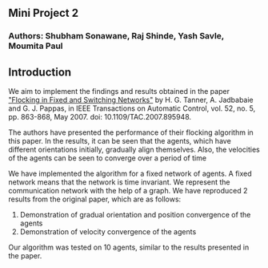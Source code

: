 ## Mini Project 2
### Authors: Shubham Sonawane, Raj Shinde, Yash Savle, Moumita Paul


## Introduction
We aim to implement the findings and results obtained in the paper ["Flocking in Fixed and Switching Networks"](https://www.seas.upenn.edu/~jadbabai/papers/boids_automatica5.pdf) by H. G. Tanner, A. Jadbabaie and G. J. Pappas, in IEEE Transactions on Automatic Control, vol. 52, no. 5, pp. 863-868, May 2007. doi: 10.1109/TAC.2007.895948.

The authors have presented the performance of their flocking algorithm in this paper. In the results, it can be seen that the agents, which have different orientations initially, gradually align themselves. Also, the velocities of the agents can be seen to converge over a period of time

We have implemented the algorithm for a fixed network of agents. A fixed network means that the network is time invariant. We represent the communication network with the help of a graph. We have reproduced 2 results from the original paper, which are as follows:
1. Demonstration of gradual orientation and position convergence of the agents
2. Demonstration of velocity convergence of the agents

Our algorithm was tested on 10 agents, similar to the results presented in the paper.
